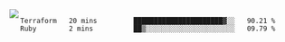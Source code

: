 

<a href="https://github.com/anuraghazra/github-readme-stats">
  <img align="left" src="https://github-readme-stats.vercel.app/api?username=kfly8&count_private=true&show_icons=true&theme=calm" />
</a>


<!--START_SECTION:waka-->

```text
Terraform   20 mins         ██████████████████████▓░░   90.21 %
Ruby        2 mins          ██▒░░░░░░░░░░░░░░░░░░░░░░   09.79 %
```

<!--END_SECTION:waka-->
